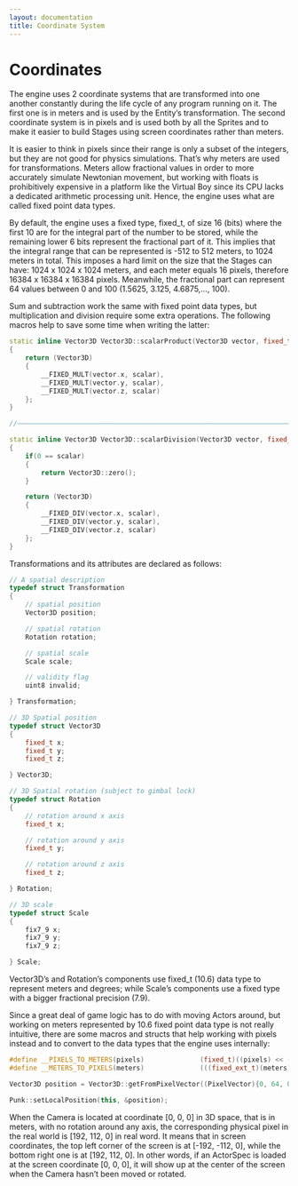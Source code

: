 ```yaml
---
layout: documentation
title: Coordinate System
---
```


# Coordinates

The engine uses 2 coordinate systems that are transformed into one another constantly during the life cycle of any program running on it. The first one is in meters and is used by the Entity’s transformation. The second coordinate system is in pixels and is used both by all the Sprites and to make it easier to build Stages using screen coordinates rather than meters.

It is easier to think in pixels since their range is only a subset of the integers, but they are not good for physics simulations. That’s why meters are used for transformations. Meters allow fractional values in order to more accurately simulate Newtonian movement, but working with floats is prohibitively expensive in a platform like the Virtual Boy since its CPU lacks a dedicated arithmetic processing unit. Hence, the engine uses what are called fixed point data types.

By default, the engine uses a fixed type, fixed_t, of size 16 (bits) where the first 10 are for the integral part of the number to be stored, while the remaining lower 6 bits represent the fractional part of it. This implies that the integral range that can be represented is -512 to 512 meters, to 1024 meters in total. This imposes a hard limit on the size that the Stages can have: 1024 x 1024 x 1024 meters, and each meter equals 16 pixels, therefore 16384 x 16384 x 16384 pixels. Meanwhile, the fractional part can represent 64 values between 0 and 100 (1.5625, 3.125, 4.6875,..., 100).

Sum and subtraction work the same with fixed point data types, but multiplication and division require some extra operations. The following macros help to save some time when writing the latter:

```cpp
static inline Vector3D Vector3D::scalarProduct(Vector3D vector, fixed_t scalar)
{
	return (Vector3D)
	{
		__FIXED_MULT(vector.x, scalar),
		__FIXED_MULT(vector.y, scalar),
		__FIXED_MULT(vector.z, scalar)
	};
}

//——————————————————————————————————————————————————————————————————————————————————————————————————————————————————————————————————————————

static inline Vector3D Vector3D::scalarDivision(Vector3D vector, fixed_t scalar)
{
	if(0 == scalar)
	{
		return Vector3D::zero();
	}

	return (Vector3D)
	{
		__FIXED_DIV(vector.x, scalar),
		__FIXED_DIV(vector.y, scalar),
		__FIXED_DIV(vector.z, scalar)
	};
}
```

Transformations and its attributes are declared as follows:

```cpp
// A spatial description
typedef struct Transformation
{
	// spatial position
	Vector3D position;

	// spatial rotation
	Rotation rotation;

	// spatial scale
	Scale scale;

	// validity flag
	uint8 invalid;

} Transformation;

// 3D Spatial position
typedef struct Vector3D
{
	fixed_t x;
	fixed_t y;
	fixed_t z;

} Vector3D;

// 3D Spatial rotation (subject to gimbal lock)
typedef struct Rotation
{
	// rotation around x axis
	fixed_t x;

	// rotation around y axis
	fixed_t y;

	// rotation around z axis
	fixed_t z;

} Rotation;

// 3D scale
typedef struct Scale
{
	fix7_9 x;
	fix7_9 y;
	fix7_9 z;

} Scale;
```

Vector3D’s and Rotation’s components use fixed_t (10.6) data type to represent meters and degrees; while Scale’s components use a fixed type with a bigger fractional precision (7.9).

Since a great deal of game logic has to do with moving Actors around, but working on meters represented by 10.6 fixed point data type is not really intuitive, there are some macros and structs that help working with pixels instead and to convert to the data types that the engine uses internally:

```cpp
#define __PIXELS_TO_METERS(pixels)				(fixed_t)((pixels) << (__FIXED_TO_I_BITS - __PIXELS_PER_METER_2_POWER))
#define __METERS_TO_PIXELS(meters)				(((fixed_ext_t)(meters)) >> (__FIXED_TO_I_BITS - __PIXELS_PER_METER_2_POWER))
```

```cpp
Vector3D position = Vector3D::getFromPixelVector((PixelVector){0, 64, 0, 0});

Punk::setLocalPosition(this, &position);
```

When the Camera is located at coordinate [0, 0, 0] in 3D space, that is in meters, with no rotation around any axis, the corresponding physical pixel in the real world is [192, 112, 0] in real word. It means that in screen coordinates, the top left corner of the screen is at [-192, -112, 0], while the bottom right one is at [192, 112, 0]. In other words, if an ActorSpec is loaded at the screen coordinate [0, 0, 0], it will show up at the center of the screen when the Camera hasn’t been moved or rotated.
